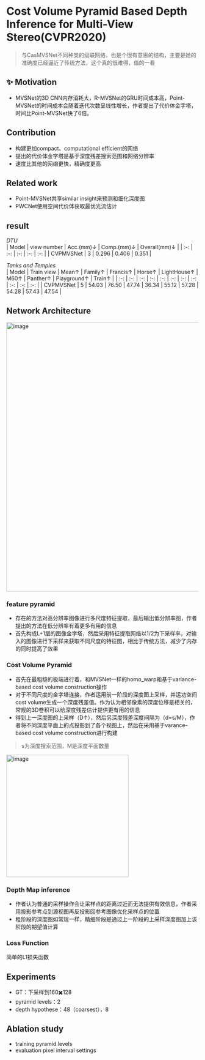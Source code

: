 # Cost Volume Pyramid Based Depth Inference for Multi-View Stereo(CVPR2020)

> 与CasMVSNet不同种类的级联网络，也是个很有意思的结构，主要是她的准确度已经逼近了传统方法，这个真的很难得，值的一看

## :sparkles: Motivation
- MVSNet的3D CNN内存消耗大，R-MVSNet的GRU时间成本高，Point-MVSNet的时间成本会随着迭代次数呈线性增长，作者提出了代价体金字塔，时间比Point-MVSNet快了6倍。

## Contribution
- 构建更加compact、computational efficient的网络
- 提出的代价体金字塔是基于深度残差搜索范围和网络分辨率
- 速度比其他的网络更快，精确度更高

## Related work
- Point-MVSNet共享similar insight来预测和细化深度图
- PWCNet使用空间代价体获取最优光流估计

## result
 
*DTU*  
| Model | view number | Acc.(mm)↓ | Comp.(mm)↓ | Overall(mm)↓ | 
| :-: | :-: | :-: | :-: | :-: |
| CVPMVSNet | 3 | 0.296 | 0.406 | 0.351 |

*Tanks and Temples*  
| Model | Train view | Mean↑ | Family↑ | Francis↑ | Horse↑ | LightHouse↑ | M60↑ | Panther↑ | Playground↑ | Train↑ |
| :-: | :-: | :-: | :-: | :-: | :-: | :-: | :-: | :-: | :-: | :-: |
| CVPMVSNet | 5 | 54.03 | 76.50 | 47.74 | 36.34 | 55.12 | 57.28 | 54.28 | 57.43 | 47.54 |

## Network Architecture

<img width="704" alt="image" src="https://github.com/elleryw0518/MVS/assets/101634608/fb8fdfba-037a-431c-8250-cecc6c209001">

### feature pyramid

- 存在的方法对高分辨率图像进行多尺度特征提取，最后输出低分辨率图，作者提出的方法在低分辨率有着更多有用的信息
- 首先构成L+1层的图像金字塔，然后采用特征提取网络以1/2为下采样率，对输入的图像进行下采样来获取不同尺度的特征图，相比于传统方法，减少了内存的同时提高了效果

### Cost Volume Pyramid

- 首先在最粗糙的极端进行着，和MVSNet一样的homo_warp和基于variance-based cost volume construction操作
- 对于不同尺度的金字塔连接，作者运用前一阶段的深度图上采样，并运功空间cost volume生成一个深度残差值。作为认为相邻像素的深度位移是相关的，常规的3D卷积可以给深度残差估计提供更有用的信息
- 得到上一深度图的上采样（D↑），然后另深度残差深度间隔为（d=s/M），作者将不同深度平面上的点投影到了各个视图上，然后在采用基于varance-based cost volume construction进行构建
> s为深度搜索范围，M是深度平面数量

<img width="320" alt="image" src="https://github.com/elleryw0518/MVS/assets/101634608/b965bbd2-80b0-4a1f-a5e2-da5e9305e04c">

### Depth Map inference

- 作者认为普通的采样操作会让采样点的距离过近而无法提供有效信息，作者采用投影参考点到源视图再反投影回参考图像优化采样点的位置
- 粗阶段的深度图如常规一样，精细阶段是通过上一阶段的上采样深度图加上该阶段的期望值计算

### Loss Function
简单的L1损失函数

## Experiments

- GT：下采样到160✖️128
- pyramid levels：2
- depth hypothese：48（coarsest），8

## Ablation study
- training pyramid levels
- evaluation pixel interval settings

